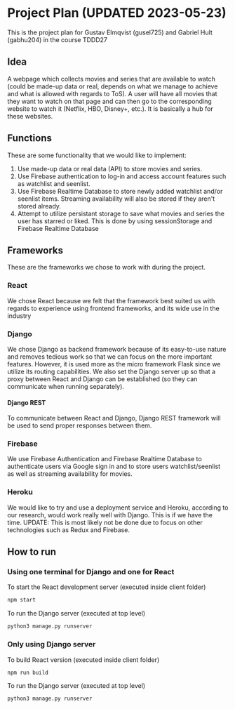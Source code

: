 # Project Plan (UPDATED 2023-05-23)

This is the project plan for Gustav Elmqvist (gusel725) and Gabriel Hult (gabhu204) in the course TDDD27

## Idea

A webpage which collects movies and series that are available to watch (could be made-up data or real, depends on what we manage to achieve and what is allowed with regards to ToS). A user will have all movies that they want to watch on that page and can then go to the corresponding website to watch it (Netflix, HBO, Disney+, etc.). It is basically a hub for these websites.

## Functions

These are some functionality that we would like to implement:

1. Use made-up data or real data (API) to store movies and series.
2. Use Firebase authentication to log-in and access account features such as watchlist and seenlist.
3. Use Firebase Realtime Database to store newly added watchlist and/or seenlist items. Streaming availability will also be stored if they aren't stored already.
4. Attempt to utilize persistant storage to save what movies and series the user has starred or liked. This is done by using sessionStorage and Firebase Realtime Database

## Frameworks

These are the frameworks we chose to work with during the project.

### React

We chose React because we felt that the framework best suited us with regards to experience using frontend frameworks, and its wide use in the industry

### Django

We chose Django as backend framework because of its easy-to-use nature and removes tedious work so that we can focus on the more important features. However, it is used more as the micro framework Flask since we utilize its routing capabilities. We also set the Django server up so that a proxy between React and Django can be established (so they can communicate when running separately). 

#### Django REST

To communicate between React and Django, Django REST framework will be used to send proper responses between them.

### Firebase

We use Firebase Authentication and Firebase Realtime Database to authenticate users via Google sign in and to store users watchlist/seenlist as well as streaming availability for movies.

### Heroku

We would like to try and use a deployment service and Heroku, according to our research, would work really well with Django. This is if we have the time.
UPDATE: This is most likely not be done due to focus on other technologies such as Redux and Firebase.

## How to run

### Using one terminal for Django and one for React

To start the React development server (executed inside client folder)

```zsh
npm start
```

To run the Django server (executed at top level)

```zsh
python3 manage.py runserver
```

### Only using Django server

To build React version (executed inside client folder)

```zsh
npm run build
```

To run the Django server (executed at top level)

```zsh
python3 manage.py runserver
```
